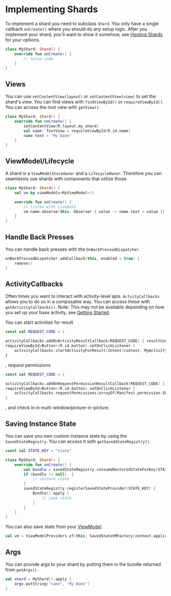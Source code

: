 # Implementing Shards 

To implement a shard you need to subclass `Shard`. You only have a single callback `onCreate()` 
where you should do any setup logic. After you implement your shard, you'll want to show it somehow,
see [Hosting Shards](/docs/hosting-shards.md) for your options.

```kotlin
class MyShard: Shard() {
    override fun onCreate() {
        // Setup code
    }
}
```

## Views

You can use `setContentView(layout)` or `setContentView(view)` to set the shard's view. You can find 
views with `findViewById()` or `requireViewById()`. You can access the root view with `getView()`.

```kotlin
class MyShard: Shard() {
    override fun onCreate() {
        setContentView(R.layout.my_shard)
        val name: TextView = requireViewById(R.id.name)
        name.text = "My Name"
    }
}
```

## ViewModel/Lifecycle

A shard is a `ViewModelStoreOwner` and a `LifecycleOwner`. Therefore you can seamlessly use shards
with components that utilize those.

```kotlin
class MyShard: Shard() {
    val vm by viewModels<MyViewModel>()

    override fun onCreate() {
        // listen with LiveData
        vm.name.observe(this, Observer { value -> name.text = value })
    }
}
```

## Handle Back Presses

You can handle back presses with the `OnBackPressedDispatcher`.

```kotlin
onBackPressedDispatcher.addCallback(this, enabled = true) {
    remove()
}
```

## ActivityCallbacks

Often times you want to interact with activity-level apis. `ActvityCallbacks` allows you to do so in
a composable way. You can access these with `getActivityCallbacks()`. Note: This may not be 
available depending on how you set up your base activity, see
[Getting Started](/docs/getting-started.md).

You can start activities for result

```kotlin
const val REQUEST_CODE = 1

activityCallbacks.addOnActivityResultCallback(REQUEST_CODE) { resultCode, data -> }
requireViewById<Button>(R.id.button).setOnClickListener {
    activityCallbacks.startActivityForResult(Intent(context, MyActivity::class.java), REQUEST_CODE)
}
```

, request permissions

```kotlin
const val REQUEST_CODE = 1

activityCallbacks.addOnRequestPermissionResultCallback(REQUEST_CODE) { permissions, grantResults -> }
requireViewById<Button>(R.id.button).setOnClickListener {
    activityCallbacks.requestPermissions(arrayOf(Manifest.permission.SEND_SMD), REQUEST_CODE)
}
```

, and check in in multi-window/picture-in-picture.

## Saving Instance State

You can save you own custom instance state by using the `SavedStateRegistry`. You can access it with
`getSavedStateRegistry()`.

```kotlin
const val STATE_KEY = "state"

class MyShard: Shard() {
    override fun onCreate() {
        val bundle = savedStateRegistry.consumeRestoredStateForKey(STATE_KEY)
        if (bundle != null)  {
            // restore state
        }
        savedStateRegistry.registerSavedStateProvider(STATE_KEY) {
            Bundle().apply {
                // save state
            }
        }
    }
}
```

You can also save state from your [ViewModel](https://developer.android.com/topic/libraries/architecture/viewmodel-savedstate).

```kotlin
val vm = ViewModelProviders.of(this, SavedStateVMFactory(context.applicationContext as Application, this, args)).get<MyViewModel>()
```

## Args

You can provide args to your shard by putting them in the bundle returned from `getArgs()`.

```kotlin
val shard = MyShard().apply {
    args.putString("name", "My Name")
}
```
